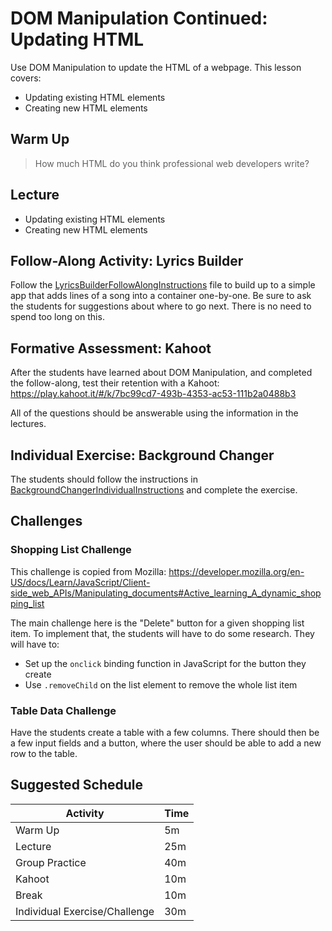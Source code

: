 # DOM Manipulation Continued: Updating HTML
Use DOM Manipulation to update the HTML of a webpage. This lesson covers:
- Updating existing HTML elements
- Creating new HTML elements

## Warm Up
>How much HTML do you think professional web developers write?

## Lecture
- Updating existing HTML elements
- Creating new HTML elements

## Follow-Along Activity: Lyrics Builder
Follow the [LyricsBuilderFollowAlongInstructions](LyricsBuilderFollowAlongInstructions.md) file to build up to a simple app that adds lines of a song into a container one-by-one. Be sure to ask the students for suggestions about where to go next. There is no need to spend too long on this.

## Formative Assessment: Kahoot
After the students have learned about DOM Manipulation, and completed the follow-along, test their retention with a Kahoot: https://play.kahoot.it/#/k/7bc99cd7-493b-4353-ac53-111b2a0488b3

All of the questions should be answerable using the information in the lectures.

## Individual Exercise: Background Changer
The students should follow the instructions in [BackgroundChangerIndividualInstructions](BackgroundChangerIndividualInstructions.md) and complete the exercise.

## Challenges
### Shopping List Challenge
This challenge is copied from Mozilla: https://developer.mozilla.org/en-US/docs/Learn/JavaScript/Client-side_web_APIs/Manipulating_documents#Active_learning_A_dynamic_shopping_list

The main challenge here is the "Delete" button for a given shopping list item. To implement that, the students will have to do some research. They will have to:
- Set up the `onclick` binding function in JavaScript for the button they create
- Use `.removeChild` on the list element to remove the whole list item

### Table Data Challenge
Have the students create a table with a few columns. There should then be a few input fields and a button, where the user should be able to add a new row to the table.

## Suggested Schedule
| Activity | Time |
|-|-|
| Warm Up | 5m |
| Lecture | 25m |
| Group Practice | 40m |
| Kahoot | 10m |
| Break | 10m |
| Individual Exercise/Challenge | 30m |